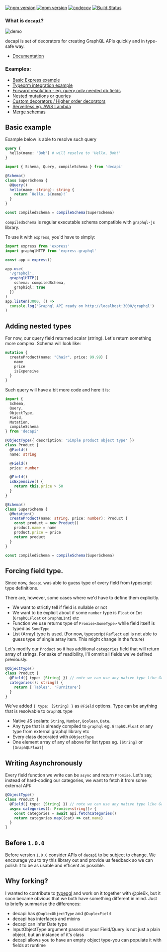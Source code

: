 [![npm version](https://badge.fury.io/js/decapi.svg)](https://badge.fury.io/js/decapi)
[![npm version](https://david-dm.org/capaj/decapi.svg)](https://david-dm.org/capaj/decapi)
[![codecov](https://codecov.io/gh/capaj/decapi/branch/master/graph/badge.svg)](https://codecov.io/gh/capaj/decapi)
[![Build Status](https://api.travis-ci.org/capaj/decapi.svg?branch=master)](https://travis-ci.org/capaj/decapi)

### What is `decapi`?

![demo](assets/demo.gif)

decapi is set of decorators for creating GraphQL APIs quickly and in type-safe way.

- [Documentation](https://decapi.netlify.com/)

### Examples:

- [Basic Express example](examples/basic-express-server)
- [Typeorm integration example](examples/typeorm-basic-integration)
- [Forward resolution - eg. query only needed db fields](examples/forward-resolution)
- [Nested mutations or queries](examples/nested-mutation-or-query)
- [Custom decorators / Higher order decorators](examples/custom-decorators)
- [Serverless eg. AWS Lambda](examples/serverless)
- [Merge schemas](examples/merge-schemas)

## Basic example

Example below is able to resolve such query

```graphql
query {
  hello(name: "Bob") # will resolve to 'Hello, Bob!'
}
```

```ts
import { Schema, Query, compileSchema } from 'decapi'

@Schema()
class SuperSchema {
  @Query()
  hello(name: string): string {
    return `Hello, ${name}!`
  }
}

const compiledSchema = compileSchema(SuperSchema)
```

`compiledSchema` is regular executable schema compatible with `graphql-js` library.

To use it with `express`, you'd have to simply:

```ts
import express from 'express'
import graphqlHTTP from 'express-graphql'

const app = express()

app.use(
  '/graphql',
  graphqlHTTP({
    schema: compiledSchema,
    graphiql: true
  })
)
app.listen(3000, () =>
  console.log('Graphql API ready on http://localhost:3000/graphql')
)
```

## Adding nested types

For now, our query field returned scalar (string). Let's return something more complex. Schema will look like:

```graphql
mutation {
  createProduct(name: "Chair", price: 99.99) {
    name
    price
    isExpensive
  }
}
```

Such query will have a bit more code and here it is:

```ts
import {
  Schema,
  Query,
  ObjectType,
  Field,
  Mutation,
  compileSchema
} from 'decapi'

@ObjectType({ description: 'Simple product object type' })
class Product {
  @Field()
  name: string

  @Field()
  price: number

  @Field()
  isExpensive() {
    return this.price > 50
  }
}

@Schema()
class SuperSchema {
  @Mutation()
  createProduct(name: string, price: number): Product {
    const product = new Product()
    product.name = name
    product.price = price
    return product
  }
}

const compiledSchema = compileSchema(SuperSchema)
```

## Forcing field type.

Since now, `decapi` was able to guess type of every field from typescript type definitions.

There are, however, some cases where we'd have to define them explicitly.

- We want to strictly tell if field is nullable or not
- We want to be explicit about if some `number` type is `Float` or `Int` (`GraphQLFloat` or `GraphQLInt`) etc
- Function we use returns type of `Promise<SomeType>` while field itself is typed as `SomeType`
- List (Array) type is used. (For now, typescript `Reflect` api is not able to guess type of single array item. This might change in the future)

Let's modify our `Product` so it has additional `categories` field that will return array of strings. For sake of readibility, I'll ommit all fields we've defined previously.

```ts
@ObjectType()
class Product {
  @Field({ type: [String] }) // note we can use any native type like GraphQLString!
  categories(): string[] {
    return ['Tables', 'Furniture']
  }
}
```

We've added `{ type: [String] }` as `@Field` options. Type can be anything that is resolvable to `GraphQL` type

- Native JS scalars: `String`, `Number`, `Boolean`, `Date`.
- Any type that is already compiled to `graphql` eg. `GraphQLFloat` or any type from external graphql library etc
- Every class decorated with `@ObjectType`
- One element array of any of above for list types eg. `[String]` or `[GraphQLFloat]`

## Writing Asynchronously

Every field function we write can be `async` and return `Promise`. Let's say, instead of hard-coding our categories, we want to fetch it from some external API:

```ts
@ObjectType()
class Product {
  @Field({ type: [String] }) // note we can use any native type like GraphQLString!
  async categories(): Promise<string[]> {
    const categories = await api.fetchCategories()
    return categories.map((cat) => cat.name)
  }
}
```

## Before `1.0.0`

Before version `1.0.0` consider APIs of `decapi` to be subject to change. We encourage you to try this library out and provide us feedback so we can polish it to be as usable and efficent as possible.

## Why forking?

I wanted to contribute to [typegql](https://github.com/prismake/typegql) and work on it together with @pie6k, but it soon became obvious that we both have something different in mind. Just to briefly summarise the differences:

- decapi has `@DuplexObjectType` and `@DuplexField`
- decapi has interfaces and mixins
- decapi can infer Date type
- InputObjectType argument passed ot your Field/Query is not just a plain object, but an instance of it's class
- decapi allows you to have an empty object type-you can populate it with fields at runtime
